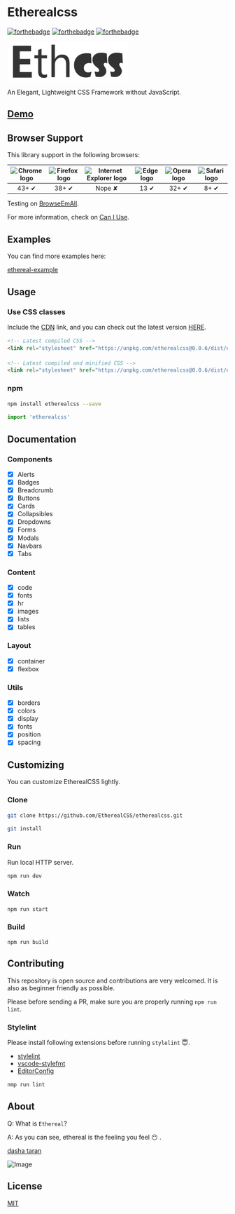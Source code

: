 # Etherealcss

[![forthebadge](https://forthebadge.com/images/badges/makes-people-smile.svg)](https://forthebadge.com)
[![forthebadge](https://forthebadge.com/images/badges/built-with-love.svg)](https://forthebadge.com)
[![forthebadge](https://forthebadge.com/images/badges/uses-css.svg)](https://forthebadge.com)

![img](https://raw.githubusercontent.com/EtherealCSS/etherealcss/master/logo/logo.png)

An Elegant, Lightweight CSS Framework without JavaScript.

## [**Demo**](http://etherealcss.github.io/etherealcss/)

## Browser Support

This library support in the following browsers:

| <img src="http://i.imgur.com/NjIVmRO.png" width="48px" height="48px" alt="Chrome logo"> | <img src="http://i.imgur.com/o1m5RcQ.png" width="48px" height="48px" alt="Firefox logo"> | <img src="http://i.imgur.com/0R5whqc.png" width="48px" height="48px" alt="Internet Explorer logo"> | <img src="http://i.imgur.com/kQ1e7Mk.png" width="45px" height="45px" alt="Edge logo"> | <img src="http://i.imgur.com/FSJB8BL.png" width="48px" height="48px" alt="Opera logo"> | <img src="http://i.imgur.com/yLwF24I.png" width="48px" height="48px" alt="Safari logo"> |
|:---:|:---:|:---:|:---:|:---:|:---:|
| 43+ ✔ | 38+ ✔ | Nope ✘ |  13 ✔ | 32+ ✔ | 8+ ✔ |



Testing on [BrowseEmAll](https://www.browseemall.com/).

For more information, check on [Can I Use](http://caniuse.com/#feat=css-filters).

## Examples

You can find more examples here:

[ethereal-example](https://github.com/EtherealCSS/ethereal-example)

## Usage

### Use CSS classes

Include the [CDN](https://unpkg.com) link, and you can check out the latest version [HERE](https://unpkg.com/etherealcss).

```html
<!-- Latest compiled CSS -->
<link rel="stylesheet" href="https://unpkg.com/etherealcss@0.0.6/dist/ethereal.css">

<!-- Latest compiled and minified CSS -->
<link rel="stylesheet" href="https://unpkg.com/etherealcss@0.0.6/dist/ethereal.min.css">
```

### npm

```bash
npm install etherealcss --save
```

```js
import 'etherealcss'
```

## Documentation

### Components

- [x] Alerts
- [x] Badges
- [x] Breadcrumb
- [x] Buttons
- [x] Cards
- [x] Collapsibles
- [x] Dropdowns
- [x] Forms
- [x] Modals
- [x] Navbars
- [x] Tabs

### Content

- [x] code
- [x] fonts
- [x] hr
- [x] images
- [x] lists
- [x] tables

### Layout

- [x] container
- [x] flexbox

### Utils

- [x] borders
- [x] colors
- [x] display
- [x] fonts
- [x] position
- [x] spacing

## Customizing

You can customize EtherealCSS lightly.

### Clone

```bash
git clone https://github.com/EtherealCSS/etherealcss.git
```

```bash
git install
```

### Run

Run local HTTP server.

```bash
npm run dev
```

### Watch

```
npm run start
```

### Build

```
npm run build
```

## Contributing

This repository is open source and contributions are very welcomed. It is also as beginner friendly as possible.

Please before sending a PR, make sure you are properly running `npm run lint`.

### Stylelint

Please install following extensions before running `stylelint` 😇.

- [stylelint](https://marketplace.visualstudio.com/items?itemName=shinnn.stylelint)
- [vscode-stylefmt](https://marketplace.visualstudio.com/items?itemName=mrmlnc.vscode-stylefmt)
- [EditorConfig](https://marketplace.visualstudio.com/items?itemName=EditorConfig.EditorConfig)

```bash
nmp run lint
```

## About

Q: What is `Ethereal`?

A: As you can see, ethereal is the feeling you feel 😶 .

[dasha taran](https://www.instagram.com/taaarannn)

![Image](https://i.imgur.com/Gjej6ov.jpg)

## License

[MIT](http://opensource.org/licenses/MIT)
